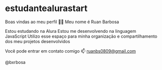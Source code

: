 # estudantealurastart
Boas vindas ao meu perfil 💙💙
Meu nome é Ruan Barbosa

Estou estudando na Alura
Estou me desenvolvendo na linguagem JavaScript
Utilizo esse espaço para minha organização e compartilhamento dos meu projetos desenvolvidos

Você pode entrar em contato comigo 📫
ruanbs0809@gmail.com

@bxrbosa
